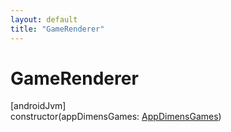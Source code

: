 ```yaml
---
layout: default
title: "GameRenderer"
---
```


# GameRenderer

[androidJvm]\
constructor(appDimensGames: [AppDimensGames](../-app-dimens-games/index.md))